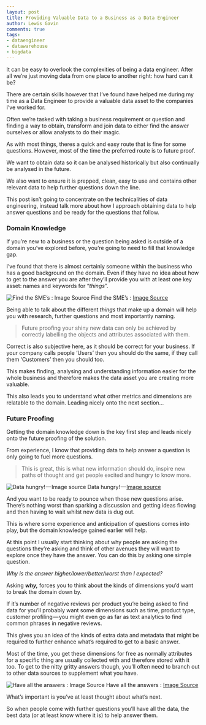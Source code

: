 ```yaml
---
layout: post
title: Providing Valuable Data to a Business as a Data Engineer
author: Lewis Gavin
comments: true
tags:
- dataengineer
- datawarehouse
- bigdata
---
```



It can be easy to overlook the complexities of being a data engineer. After all we’re just moving data from one place to another right: how hard can it be?

There are certain skills however that I’ve found have helped me during my time as a Data Engineer to provide a valuable data asset to the companies I’ve worked for.

Often we’re tasked with taking a business requirement or question and finding a way to obtain, transform and join data to either find the answer ourselves or allow analysts to do their magic.

As with most things, theres a quick and easy route that is fine for some questions. However, most of the time the preferred route is to future proof.

We want to obtain data so it can be analysed historically but also continually be analysed in the future.

We also want to ensure it is prepped, clean, easy to use and contains other relevant data to help further questions down the line.

This post isn’t going to concentrate on the technicalities of data engineering, instead talk more about how I approach obtaining data to help answer questions and be ready for the questions that follow.

### Domain Knowledge

If you’re new to a business or the question being asked is outside of a domain you’ve explored before, you’re going to need to fill that knowledge gap.

I’ve found that there is almost certainly someone within the business who has a good background on the domain. Even if they have no idea about how to get to the answer you are after they’ll provide you with at least one key asset: names and keywords for “_things_”.

![Find the SME’s : [Image Source](https://rodneywade.wordpress.com/2015/06/21/we-are-smes-if-you-please/)](https://cdn-images-1.medium.com/max/800/0*xwd3HMY9yJB3J0EX.jpg)
Find the SME’s : [Image Source](https://rodneywade.wordpress.com/2015/06/21/we-are-smes-if-you-please/)

Being able to talk about the different _things_ that make up a domain will help you with research, further questions and most importantly naming.

> Future proofing your shiny new data can only be achieved by correctly labelling the objects and attributes associated with them.

Correct is also subjective here, as it should be correct for your business. If your company calls people ‘Users’ then you should do the same, if they call them ‘Customers’ then you should too.

This makes finding, analysing and understanding information easier for the whole business and therefore makes the data asset you are creating more valuable.

This also leads you to understand what other metrics and dimensions are relatable to the domain. Leading nicely onto the next section…

### Future Proofing

Getting the domain knowledge down is the key first step and leads nicely onto the future proofing of the solution.

From experience, I know that providing data to help answer a question is only going to fuel more questions.

> This is great, this is what new information should do, inspire new paths of thought and get people excited and hungry to know more.

![Data hungry! — [Image source](http://www.duncanmalcolm.com/startup-data-analytics-metric-tools/)](https://cdn-images-1.medium.com/max/600/0*VwvEXGhSKqwoyxZ6.jpg)
Data hungry! — [Image source](http://www.duncanmalcolm.com/startup-data-analytics-metric-tools/)

And you want to be ready to pounce when those new questions arise. There’s nothing worst than sparking a discussion and getting ideas flowing and then having to wait whilst new data is dug out.

This is where some experience and anticipation of questions comes into play, but the domain knowledge gained earlier will help.

At this point I usually start thinking about why people are asking the questions they’re asking and think of other avenues they will want to explore once they have the answer. You can do this by asking one simple question.

_Why is the answer higher/lower/better/worst than I expected?_

Asking **_why,_** forces you to think about the kinds of dimensions you’d want to break the domain down by.

If it’s number of negative reviews per product you’re being asked to find data for you’ll probably want some dimensions such as time, product type, customer profiling — you might even go as far as text analytics to find common phrases in negative reviews.

This gives you an idea of the kinds of extra data and metadata that might be required to further enhance what’s required to get to a basic answer.

Most of the time, you get these dimensions for free as normally attributes for a specific thing are usually collected with and therefore stored with it too. To get to the nitty gritty answers though, you’ll often need to branch out to other data sources to supplement what you have.

![Have all the answers : [Image Source](http://memeshappen.com/meme/donald-trump/i-know-lots-of-data-the-best-data-82002)](https://cdn-images-1.medium.com/max/600/0*odE4Y5cyPfSXq3Vo.jpg)
Have all the answers : [Image Source](http://memeshappen.com/meme/donald-trump/i-know-lots-of-data-the-best-data-82002)

What’s important is you’ve at least thought about what’s next.

So when people come with further questions you’ll have all the data, the best data (or at least know where it is) to help answer them.
